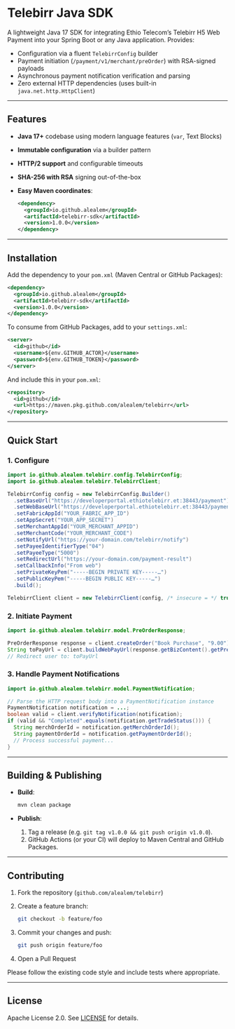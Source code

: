 # Telebirr Java SDK

A lightweight Java 17 SDK for integrating Ethio Telecom’s Telebirr H5 Web Payment into your Spring Boot or any Java application. Provides:

* Configuration via a fluent `TelebirrConfig` builder
* Payment initiation (`/payment/v1/merchant/preOrder`) with RSA-signed payloads
* Asynchronous payment notification verification and parsing
* Zero external HTTP dependencies (uses built-in `java.net.http.HttpClient`)

---

## Features

* **Java 17+** codebase using modern language features (`var`, Text Blocks)
* **Immutable configuration** via a builder pattern
* **HTTP/2 support** and configurable timeouts
* **SHA-256 with RSA** signing out-of-the-box
* **Easy Maven coordinates**:

  ```xml
  <dependency>
    <groupId>io.github.alealem</groupId>
    <artifactId>telebirr-sdk</artifactId>
    <version>1.0.0</version>
  </dependency>
  ```

---

## Installation

Add the dependency to your `pom.xml` (Maven Central or GitHub Packages):

```xml
<dependency>
  <groupId>io.github.alealem</groupId>
  <artifactId>telebirr-sdk</artifactId>
  <version>1.0.0</version>
</dependency>
```

To consume from GitHub Packages, add to your `settings.xml`:

```xml
<server>
  <id>github</id>
  <username>${env.GITHUB_ACTOR}</username>
  <password>${env.GITHUB_TOKEN}</password>
</server>
```

And include this in your `pom.xml`:

```xml
<repository>
  <id>github</id>
  <url>https://maven.pkg.github.com/alealem/telebirr</url>
</repository>
```

---

## Quick Start

### 1. Configure

```java
import io.github.alealem.telebirr.config.TelebirrConfig;
import io.github.alealem.telebirr.TelebirrClient;

TelebirrConfig config = new TelebirrConfig.Builder()
  .setBaseUrl("https://developerportal.ethiotelebirr.et:38443/payment")
  .setWebBaseUrl("https://developerportal.ethiotelebirr.et:38443/payment/web/paygate?")
  .setFabricAppId("YOUR_FABRIC_APP_ID")
  .setAppSecret("YOUR_APP_SECRET")
  .setMerchantAppId("YOUR_MERCHANT_APPID")
  .setMerchantCode("YOUR_MERCHANT_CODE")
  .setNotifyUrl("https://your-domain.com/telebirr/notify")
  .setPayeeIdentifierType("04")
  .setPayeeType("5000")
  .setRedirectUrl("https://your-domain.com/payment-result")
  .setCallbackInfo("From web")
  .setPrivateKeyPem("-----BEGIN PRIVATE KEY-----…")
  .setPublicKeyPem("-----BEGIN PUBLIC KEY-----…")
  .build();

TelebirrClient client = new TelebirrClient(config, /* insecure = */ true);
```

### 2. Initiate Payment

```java
import io.github.alealem.telebirr.model.PreOrderResponse;

PreOrderResponse response = client.createOrder("Book Purchase", "9.00");
String toPayUrl = client.buildWebPayUrl(response.getBizContent().getPrepayId());
// Redirect user to: toPayUrl
```

### 3. Handle Payment Notifications

```java
import io.github.alealem.telebirr.model.PaymentNotification;

// Parse the HTTP request body into a PaymentNotification instance
PaymentNotification notification = ...;
boolean valid = client.verifyNotification(notification);
if (valid && "Completed".equals(notification.getTradeStatus())) {
  String merchOrderId = notification.getMerchOrderId();
  String paymentOrderId = notification.getPaymentOrderId();
  // Process successful payment...
}
```

---

## Building & Publishing

* **Build**:

  ```bash
  mvn clean package
  ```
* **Publish**:

  1. Tag a release (e.g. `git tag v1.0.0 && git push origin v1.0.0`).
  2. GitHub Actions (or your CI) will deploy to Maven Central and GitHub Packages.

---

## Contributing

1. Fork the repository (`github.com/alealem/telebirr`)
2. Create a feature branch:

   ```bash
   git checkout -b feature/foo
   ```
3. Commit your changes and push:

   ```bash
   git push origin feature/foo
   ```
4. Open a Pull Request

Please follow the existing code style and include tests where appropriate.

---

## License

Apache License 2.0. See [LICENSE](LICENSE) for details.
